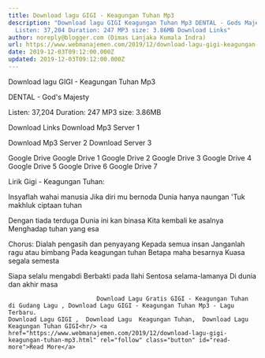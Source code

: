 ```yaml
---
title: Download lagu GIGI - Keagungan Tuhan Mp3
description: "Download lagu GIGI Keagungan Tuhan Mp3 DENTAL - Gods Majesty
  Listen: 37,204 Duration: 247 MP3 size: 3.86MB Download Links"
author: noreply@blogger.com (Dimas Lanjaka Kumala Indra)
url: https://www.webmanajemen.com/2019/12/download-lagu-gigi-keagungan-tuhan-mp3.html
date: 2019-12-03T09:12:00.000Z
updated: 2019-12-03T09:12:00.000Z
---
```


Download lagu GIGI - Keagungan Tuhan Mp3

  DENTAL - God's Majesty 

  Listen: 37,204 
  Duration: 247 
  MP3 size: 3.86MB 

  Download Links 
  Download Mp3 Server 1 

  Download Mp3 Server 2 
  Download Server 3 


  Google Drive   Google Drive 1 
  Google Drive 2 
  Google Drive 3 
  Google Drive 4 
  Google Drive 5 
  Google Drive 6 
  Google Drive 7 


                             
Lirik Gigi - Keagungan Tuhan:
                             
Insyaflah wahai manusia
  Jika diri mu bernoda
  Dunia hanya naungan
  'Tuk makhluk ciptaan tuhan
  
  Dengan tiada terduga
  Dunia ini kan binasa
  Kita kembali ke asalnya
  Menghadap tuhan yang esa
  
  Chorus:
  Dialah pengasih dan penyayang
  Kepada semua insan
  Janganlah ragu atau bimbang
  Pada keagungan tuhan
  Betapa maha besarnya
  Kuasa segala semesta
  
  Siapa selalu mengabdi
  Berbakti pada Ilahi
  Sentosa selama-lamanya
  Di dunia dan akhir masa                                 
                                 
                             Download Lagu Gratis GIGI - Keagungan Tuhan di Gudang Lagu , Download Lagu GIGI - Keagungan Tuhan Mp3 - Lagu Terbaru.                                                         Download Lagu GIGI ,  Download Lagu  Keagungan Tuhan,  Download Lagu  Keagungan Tuhan GIGI<hr/> <a href="https://www.webmanajemen.com/2019/12/download-lagu-gigi-keagungan-tuhan-mp3.html" rel="follow" class="button" id="read-more">Read More</a>